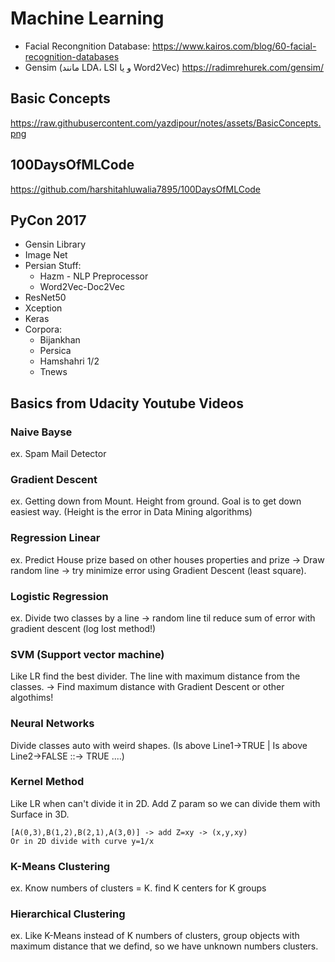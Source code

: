 # Machine Learning

* Facial Recongnition Database: https://www.kairos.com/blog/60-facial-recognition-databases
* Gensim (مانند LDA، LSI و یا Word2Vec) https://radimrehurek.com/gensim/

## Basic Concepts

https://raw.githubusercontent.com/yazdipour/notes/assets/BasicConcepts.png

## 100DaysOfMLCode

https://github.com/harshitahluwalia7895/100DaysOfMLCode


## PyCon 2017

* Gensin Library
* Image Net
* Persian Stuff:
    * Hazm - NLP Preprocessor
    * Word2Vec-Doc2Vec
* ResNet50
* Xception
* Keras
* Corpora:
    * Bijankhan
    * Persica
    * Hamshahri 1/2
    * Tnews

## Basics from Udacity Youtube Videos

### Naive Bayse

ex. Spam Mail Detector

### Gradient Descent

ex. Getting down from Mount. Height from ground. Goal is to get down easiest way. (Height is the error in Data Mining algorithms)

### Regression Linear

ex. Predict House prize based on other houses properties and prize -> Draw random line -> try minimize error using Gradient Descent (least square).

### Logistic Regression

ex. Divide two classes by a line -> random line til reduce sum of error with gradient descent (log lost method!)

### SVM (Support vector machine)

Like LR find the best divider. The line with maximum distance from the classes. -> Find maximum distance with Gradient Descent or other algothims!

### Neural Networks

Divide classes auto with weird shapes. (Is above Line1->TRUE | Is above Line2->FALSE ::-> TRUE ....)

### Kernel Method

Like LR when can't divide it in 2D. Add Z param so we can divide them with Surface in 3D.

```
[A(0,3),B(1,2),B(2,1),A(3,0)] -> add Z=xy -> (x,y,xy)
Or in 2D divide with curve y=1/x
```

### K-Means Clustering

ex. Know numbers of clusters = K. find K centers for K groups

### Hierarchical Clustering

ex. Like K-Means instead of K numbers of clusters, group objects with maximum distance that we defind, so we have unknown numbers clusters.